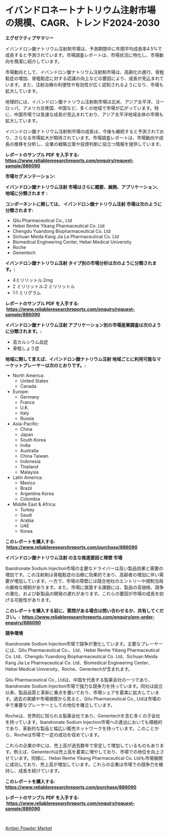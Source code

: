 <p><h1>イバンドロネートナトリウム注射市場の規模、CAGR、トレンド2024-2030</h1></p><p><strong>エグゼクティブサマリー</strong></p>
<p><p>イバンドロン酸ナトリウム注射剤市場は、予測期間中に年間平均成長率4.5%で成長すると予測されています。市場調査レポートは、市場状況に特化し、市場動向を簡潔に紹介しています。</p><p>市場動向として、イバンドロン酸ナトリウム注射剤市場は、高齢化の進行、骨粗鬆症の増加、骨粗鬆症に対する認識の向上などの要因により、成長が見込まれています。また、注射治療の利便性や有効性が広く認知されるようになり、市場も拡大しています。</p><p>地理的には、イバンドロン酸ナトリウム注射剤市場は北米、アジア太平洋、ヨーロッパ、アメリカ合衆国、中国など、多くの地域で市場が広がっています。特に、中国市場では急速な成長が見込まれており、アジア太平洋地域全体の市場も拡大しています。</p><p>イバンドロン酸ナトリウム注射剤市場の成長は、今後も継続すると予測されており、さらなる市場拡大が期待されています。市場調査レポートは、市場動向や成長の推移を分析し、企業の戦略立案や投資判断に役立つ情報を提供しています。</p></p>
<p><strong>レポートのサンプル PDF を入手する: <a href="https://www.reliableresearchreports.com/enquiry/request-sample/886090">https://www.reliableresearchreports.com/enquiry/request-sample/886090</a></strong></p>
<p><strong>市場セグメンテーション:</strong></p>
<p><strong> イバンドロン酸ナトリウム注射 市場はさらに概要、展開、アプリケーション、地域に分類されます :</strong></p>
<p><strong>コンポーネントに関しては、 イバンドロン酸ナトリウム注射 市場は次のように分類されます: &nbsp;</strong></p>
<p><ul><li>Qilu Pharmaceutical Co., Ltd</li><li>Hebei Renhe Yikang Pharmaceutical Co. Ltd</li><li>Chengdu Yuandong Biopharmaceutical Co. Ltd</li><li>Sichuan Meida Kang Jia Le Pharmaceutical Co. Ltd</li><li>Biomedical Engineering Center, Hebei Medical University</li><li>Roche</li><li>Genentech</li></ul></p>
<p><strong> イバンドロン酸ナトリウム注射 タイプ別の市場分析は次のように分類されます。:</strong></p>
<p><ul><li>4ミリリットル:2mg</li><li>2 ミリリットル:2 ミリリットル</li><li>1:1 ミリグラム</li></ul></p>
<p><strong>レポートのサンプル PDF を入手する: &nbsp;<a href="https://www.reliableresearchreports.com/enquiry/request-sample/886090">https://www.reliableresearchreports.com/enquiry/request-sample/886090</a></strong></p>
<p><strong> イバンドロン酸ナトリウム注射 アプリケーション別の市場産業調査は次のように分類されます。:</strong></p>
<p><ul><li>高カルシウム血症</li><li>骨粗しょう症</li></ul></p>
<p><strong>地域に関して言えば、イバンドロン酸ナトリウム注射 地域ごとに利用可能なマーケットプレーヤーは次のとおりです。:</strong></p>
<p><ul>
    <li>
        North America:
        <ul>
            <li>United States</li>
            <li>Canada</li>
        </ul>
    </li>
    <li>
        Europe:
        <ul>
            <li>Germany</li>
            <li>France</li>
            <li>U.K.</li>
            <li>Italy</li>
            <li>Russia</li>
        </ul>
    </li>
    <li>
        Asia-Pacific:
        <ul>
            <li>China</li>
            <li>Japan</li>
            <li>South Korea</li>
            <li>India</li>
            <li>Australia</li>
            <li>China Taiwan</li>
            <li>Indonesia</li>
            <li>Thailand</li>
            <li>Malaysia</li>
        </ul>
    </li>
    <li>
        Latin America:
        <ul>
            <li>Mexico</li>
            <li>Brazil</li>
            <li>Argentina Korea</li>
            <li>Colombia</li>
        </ul>
    </li>
    <li>
        Middle East & Africa:
        <ul>
            <li>Turkey</li>
            <li>Saudi</li>
            <li>Arabia</li>
            <li>UAE</li>
            <li>Korea</li>
        </ul>
    </li>
    </ul></p>
<p><strong>このレポートを購入する: &nbsp;<a href="https://www.reliableresearchreports.com/purchase/886090">https://www.reliableresearchreports.com/purchase/886090</a></strong></p>
<p><strong>イバンドロン酸ナトリウム注射 の主な推進要因と障壁 市場</strong></p>
<p><p>Ibandronate Sodium Injection市場の主要なドライバーは高い製品効果と需要の増加です。この注射剤は骨粗鬆症の治療に効果的であり、高齢者の増加に伴い需要が増加しています。一方で、市場の障壁には競合他社のエントリーや規制当局の厳格な規制があります。また、市場に直面する課題には、製品の高価格、競争の激化、および新製品の開発の遅れがあります。これらの要因が市場の成長を妨げる可能性があります。</p></p>
<p><strong>このレポートを購入する前に、質問がある場合は問い合わせるか、共有してください。:&nbsp; <a href="https://www.reliableresearchreports.com/enquiry/pre-order-enquiry/886090">https://www.reliableresearchreports.com/enquiry/pre-order-enquiry/886090</a></strong></p>
<p><strong>競争環境</strong></p>
<p><p>Ibandronate Sodium Injection市場で競争が激化しています。主要なプレーヤーには、Qilu Pharmaceutical Co.、Ltd、Hebei Renhe Yikang Pharmaceutical Co. Ltd、Chengdu Yuandong Biopharmaceutical Co. Ltd、Sichuan Meida Kang Jia Le Pharmaceutical Co. Ltd、Biomedical Engineering Center、Hebei Medical University、Roche、Genentechが含まれます。</p><p>Qilu Pharmaceutical Co., Ltdは、中国を代表する製薬会社の一つであり、Ibandronate Sodium Injection市場で強力な競争力を持っています。同社は設立以来、製品品質と革新に重点を置いており、市場シェアを着実に拡大しています。過去の実績や市場規模から見ると、Qilu Pharmaceutical Co., Ltdは市場の中で重要なプレーヤーとしての地位を確立しています。</p><p>Rocheは、世界的に知られる製薬会社であり、Genentechを含む多くの子会社を持っています。Ibandronate Sodium Injection市場への進出においても積極的であり、革新的な製品と幅広い販売ネットワークを持っています。このことから、Rocheは市場で一定の成功を収めています。</p><p>これらの企業の中には、売上高が過去数年で安定して増加しているものもあります。例えば、Genentechは売上高を着実に増やしており、市場での地位を向上させています。同様に、Hebei Renhe Yikang Pharmaceutical Co. Ltdも市場展開に成功しており、売上高が増加しています。これらの企業は市場での競争力を維持し、成長を続けています。</p></p>
<p><strong>このレポートを購入する: &nbsp; <a href="https://www.reliableresearchreports.com/purchase/886090">https://www.reliableresearchreports.com/purchase/886090</a></strong></p>
<p><strong>レポートのサンプル PDF を入手する: &nbsp;<a href="https://www.reliableresearchreports.com/enquiry/request-sample/886090">https://www.reliableresearchreports.com/enquiry/request-sample/886090</a></strong><strong></strong></p>
<p>&nbsp;</p>
<p><p><a href="https://silk-columnist-571.notion.site/Amber-Powder-Market-Growth-Market-Trends-COVID-19-Impact-and-Forecasts-for-period-from-2024-203-435a13c7aca74317ad3293cfe1587484">Amber Powder Market</a></p></p>